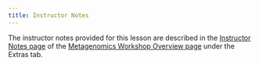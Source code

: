 ```yaml
---
title: Instructor Notes
---
```


The instructor notes provided for this lesson are described in the [Instructor Notes page](https://carpentries-incubator.github.io/metagenomics-workshop/guide/index.html) of the [Metagenomics Workshop Overview page](https://carpentries-incubator.github.io/metagenomics-workshop/) under the Extras tab.

